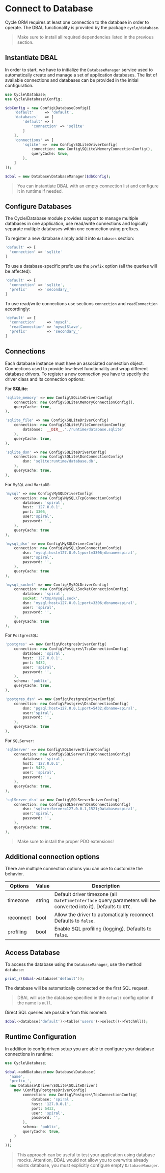# Connect to Database
Cycle ORM requires at least one connection to the database in order to operate. The DBAL functionality is
provided by the package `cycle/database`.

> Make sure to install all required dependencies listed in the previous section.

## Instantiate DBAL
In order to start, we have to initialize the `DatabaseManager` service used to automatically create and manage a set of application databases.
The list of available connections and databases can be provided in the initial configuration.

```php
use Cycle\Database;
use Cycle\Database\Config;

$dbConfig = new Config\DatabaseConfig([
    'default'     => 'default',
    'databases'   => [
        'default' => [
            'connection' => 'sqlite'
        ]
    ],
    'connections' => [
        'sqlite' =>  new Config\SQLiteDriverConfig(
            connection: new Config\SQLite\MemoryConnectionConfig(),
            queryCache: true,
        ),
    ]
]);

$dbal = new Database\DatabaseManager($dbConfig);
```

> You can instantiate DBAL with an empty connection list and configure it in runtime if needed.

## Configure Databases
The Cycle/Database module provides support to manage multiple databases in one application, use read/write connections and logically
separate multiple databases within one connection using prefixes.

To register a new database simply add it into `databases` section:

```php
'default' => [
  'connection' => 'sqlite'
]
```

To use a database-specific prefix use the `prefix` option (all the queries will be affected):

```php
'default' => [
  'connection' => 'sqlite',
  'prefix'     => 'secondary_'
]
```

To use read/write connections use sections `connection` and `readConnection` accordingly:

```php
'default' => [
  'connection'     => 'mysql',
  'readConnection' => 'mysqlSlave',
  'prefix'         => 'secondary_'
]
```

## Connections
Each database instance must have an associated connection object. Connections used to provide low-level functionality and wrap
different database drivers. To register a new connection you have to specify the driver class and its connection options:

For **SQLite**:

```php
'sqlite_memory' => new Config\SQLiteDriverConfig(
    connection: new Config\SQLite\MemoryConnectionConfig(),
    queryCache: true,
),

'sqlite_file' => new Config\SQLiteDriverConfig(
    connection: new Config\SQLite\FileConnectionConfig(
        database:  __DIR__.'./runtime/database.sqlite'
    ),
    queryCache: true,
),

'sqlite_dsn' => new Config\SQLiteDriverConfig(
    connection: new Config\SQLite\DsnConnectionConfig(
        dsn: 'sqlite:runtime/database.db',
    ),
    queryCache: true,
),
```

For `MySQL` and `MariaDB`:

```php
'mysql' => new Config\MySQLDriverConfig(
    connection: new Config\MySQL\TcpConnectionConfig(
        database: 'spiral',
        host: '127.0.0.1',
        port: 3306,
        user:'spiral',
        password: '',
    ),
    queryCache: true
),

'mysql_dsn' => new Config\MySQLDriverConfig(
    connection: new Config\MySQL\DsnConnectionConfig(
        dsn: 'mysql:host=127.0.0.1;port=3306;dbname=spiral',
        user:'spiral',
        password: '',
    ),
    queryCache: true
),

'mysql_socket' => new Config\MySQLDriverConfig(
    connection: new Config\MySQL\SocketConnectionConfig(
        database: 'spiral',
        socket: '/tmp/mysql.sock',
        dsn: 'mysql:host=127.0.0.1;port=3306;dbname=spiral',
        user: 'spiral',
        password: '',
    ),
    queryCache: true
),
```

For `PostgresSQL`:

```php
'postgres' => new Config\PostgresDriverConfig(
    connection: new Config\Postgres\TcpConnectionConfig(
        database: 'spiral',
        host: '127.0.0.1',
        port: 5432,
        user: 'spiral',
        password: '',
    ),
    schema: 'public',
    queryCache: true,
),

'postgres_dsn' => new Config\PostgresDriverConfig(
    connection: new Config\Postgres\DsnConnectionConfig(
        dsn: 'pgsql:host=127.0.0.1;port=5432;dbname=spiral',
        user:'spiral',
        password: '',
    ),
    queryCache: true
),
```

For `SQLServer`:

```php
'sqlServer' => new Config\SQLServerDriverConfig(
    connection: new Config\SQLServer\TcpConnectionConfig(
        database: 'spiral',
        host: '127.0.0.1',
        port: 5432,
        user: 'spiral',
        password: '',
    ),
    queryCache: true,
),

'sqlServer_dsn' => new Config\SQLServerDriverConfig(
    connection: new Config\SQLServer\DsnConnectionConfig(
        dsn: 'sqlsrv:Server=127.0.0.1,1521;Database=spiral',
        user:'spiral',
        password: '',
    ),
    queryCache: true,
),
```
> Make sure to install the proper PDO extensions!

## Additional connection options
There are multiple connection options you can use to customize the behavior.

Options | Value | Description
--- | --- | ---
timezone | string | Default driver timezone (all `DateTimeInterface` query parameters will be converted into it). Defaults to `UTC`.
reconnect | bool | Allow the driver to automatically reconnect. Defaults to `false`.
profiling | bool | Enable SQL profiling (logging). Defaults to `false`.

## Access Database
To access the database using the `DatabaseManager`, use the method `database`:

```php
print_r($dbal->database('default'));
```

The database will be automatically connected on the first SQL request.

> DBAL will use the database specified in the `default` config option if the name is `null`.

Direct SQL queries are possible from this moment:

```php
$dbal->database('default')->table('users')->select()->fetchAll();
```

## Runtime Configuration
In addition to config driven setup you are able to configure your database connections in runtime:

```php
use Cycle\Database;

$dbal->addDatabase(new Database\Database(
  'name',
  'prefix_',
  new Database\Driver\SQLite\SQLiteDriver(
    new \Config\PostgresDriverConfig(
        connection: new Config\Postgres\TcpConnectionConfig(
            database: 'spiral',
            host: '127.0.0.1',
            port: 5432,
            user: 'spiral',
            password: '',
        ),
        schema: 'public',
        queryCache: true,
    )
  )
));
```

> This approach can be useful to test your application using database mocks. Attention, DBAL would not allow you to overwrite already exists database, you must explicitly configure empty `DatabaseManager`.
